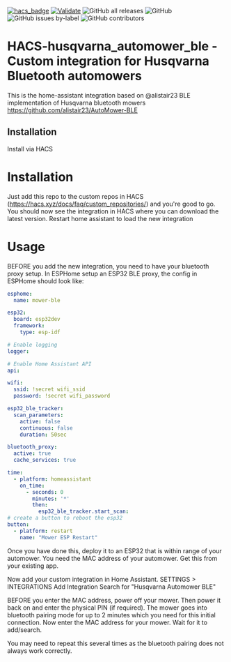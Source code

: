 [![hacs_badge](https://img.shields.io/badge/HACS-Custom-41BDF5.svg)](https://github.com/hacs/integration)
[![Validate](https://github.com/Disane87/spoolman-homeassistant/actions/workflows/validate.yml/badge.svg)](https://github.com/Disane87/spoolman-homeassistant/actions/workflows/validate.yml)
![GitHub all releases](https://img.shields.io/github/downloads/Disane87/spoolman-homeassistant/total)
![GitHub](https://img.shields.io/github/license/Disane87/spoolman-homeassistant)
![GitHub issues by-label](https://img.shields.io/github/issues/Disane87/spoolman-homeassistant/bug?color=red)
![GitHub contributors](https://img.shields.io/github/contributors/Disane87/spoolman-homeassistant)

# HACS-husqvarna_automower_ble - Custom integration for Husqvarna Bluetooth automowers

This is the home-assistant integration based on @alistair23 BLE implementation of Husqvarna bluetooth mowers
https://github.com/alistair23/AutoMower-BLE

## Installation
Install via HACS

# Installation
Just add this repo to the custom repos in HACS (https://hacs.xyz/docs/faq/custom_repositories/) and you're good to go. You should now see the integration in HACS where you can download the latest version.
Restart home assistant to load the new integration

# Usage

BEFORE you add the new integration, you need to have your bluetooth proxy setup.
In ESPHome setup an ESP32 BLE proxy, the config in ESPHome should look like:

```yaml
esphome:
  name: mower-ble

esp32:
  board: esp32dev
  framework:
    type: esp-idf

# Enable logging
logger:

# Enable Home Assistant API
api:

wifi:
  ssid: !secret wifi_ssid
  password: !secret wifi_password

esp32_ble_tracker:
  scan_parameters:
    active: false
    continuous: false
    duration: 50sec

bluetooth_proxy:
  active: true
  cache_services: true

time:
  - platform: homeassistant
    on_time:
      - seconds: 0
        minutes: '*'
        then:
          esp32_ble_tracker.start_scan:
# create a button to reboot the esp32
button:
  - platform: restart
    name: "Mower ESP Restart"

```

Once you have done this, deploy it to an ESP32 that is within range of your automower.
You need the MAC address of your automower. Get this from your existing app.

Now add your custom integration in Home Assistant.
SETTINGS > INTEGRATIONS
Add Integration
Search for "Husqvarna Automower BLE"

BEFORE you enter the MAC address, power off your mower. Then power it back on and enter the physical
PIN (if required). The mower goes into bluetooth pairing mode for up to 2 minutes which you need
for this initial connection.
Now enter the MAC address for your mower. Wait for it to add/search.

You may need to repeat this several times as the bluetooth pairing does not always work correctly.

